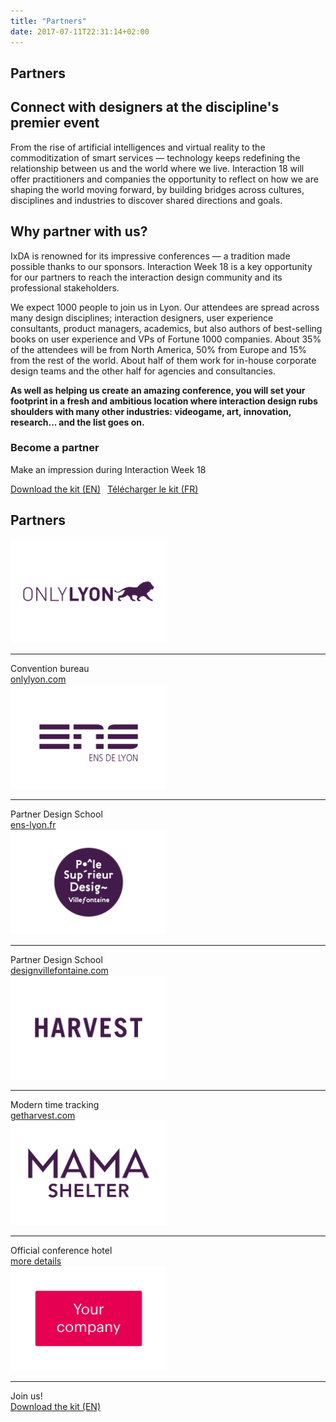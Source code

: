 ```yaml
---
title: "Partners"
date: 2017-07-11T22:31:14+02:00
---
```

<section class="container content container-s spacer-t-b">
  <h1>Partners</h1>
  <h2>Connect with designers at the discipline's premier event</h2>
  <p>
    From the rise of artificial intelligences and virtual reality to the commoditization of smart services — technology keeps redefining the relationship between us and the world where we live. Interaction 18 will offer practitioners and companies the opportunity to reflect on how we are shaping the world moving forward, by building bridges across cultures, disciplines and industries to discover shared directions and goals.
  </p>
  <h2>Why partner with us?</h2>
  <p>
    IxDA is renowned for its impressive conferences — a tradition made possible thanks to our sponsors. Interaction Week 18 is a key opportunity for our partners to reach the interaction design community and its professional stakeholders.
  </p>
  <p>
    We expect 1000 people to join us in Lyon. Our attendees are spread across many design disciplines; interaction designers, user experience consultants, product managers, academics, but also authors of best-selling books on user experience and VPs of Fortune 1000 companies. About 35% of the attendees will be from North America, 50% from Europe and 15% from the rest of the world. About half of them work for in-house corporate design teams and the other half for agencies and consultancies.
  </p>
  <p>
    <strong>
      As well as helping us create an amazing conference, you will set your footprint in a fresh and ambitious location where interaction design rubs shoulders with many other industries: videogame, art, innovation, research... and the list goes on.
    </strong>
  </p>
</section>

<section class="container container-s spacer-t">
  <div class="bordered mega-padding">
    <div class="boxes boxes-valign boxes-nopadding">
      <div class="box">
        <h3>Become a partner</h3>
    <p>Make an impression during Interaction&nbsp;Week&nbsp;18</p>
      </div>
      <div class="box">
        <a href="pdf/Interaction-18_SponsorKit_EN.pdf" target="_blank" class="button">Download the kit (EN)</a>&ensp;
        <a href="pdf/Interaction-18_SponsorKit_FR.pdf" target="_blank" class="button button-secondary">Télécharger le kit (FR)</a>
      </div>
    </div>
  </div>
</section>

<section class="container container-s spacer-t-b text-center">
<h2>
  Partners
</h2>
<div class="boxes boxes-nopadding boxes-partners">
  <div class="box">
    <img src="/img/logos/partner-OnlyLyon.svg" alt="OnlyLyon" style="width:250px;"><br/>
      <hr class="hr-xs">
      Convention bureau<br>
      <a href="http://www.onlylyon.com" target="_blank">onlylyon.com</a>
  </div>

  <!-- Mirage festival
  <div class="box">
    <img src="/img/logos/partner-Mirage-Festival.svg" alt="Mirage Festival" style="width:250px;"><br/>
      <hr class="hr-xs">
      Art & Mapping<br>
      <a href="http://www.miragefestival.com" target="_blank">miragefestival.com</a>
  </div>
  -->

  <div class="box">
    <img src="/img/logos/partner-ENS.svg" alt="ENS school" style="width:250px;"><br/>
      <hr class="hr-xs">
      Partner Design School<br>
      <a href="http://www.ens-lyon.fr" target="_blank">ens-lyon.fr</a>
  </div>
  <div class="box">
    <img src="/img/logos/partner-Villefontaine.svg" alt="Villefontaine design school" style="width:250px;"><br/>
      <hr class="hr-xs">
      Partner Design School<br>
      <a href="http://dsaa.designvillefontaine.com" target="_blank">designvillefontaine.com</a>
  </div>
  <div class="box">
    <img src="/img/logos/partner-Harvest.svg" alt="Harvest app" style="width:250px;"><br/>
      <hr class="hr-xs">
      Modern time tracking<br>
      <a href="https://www.getharvest.com" target="_blank">getharvest.com</a>
  </div>
  <div class="box">
    <img src="/img/logos/partner-Mama-shelter.svg" alt="Mama Shelter hotel" style="width:250px;"><br/>
      <hr class="hr-xs">
      Official conference hotel<br>
      <a href="lyon-accomodations.html" target="_blank">more details</a>
  </div>
  <div class="box">
    <img src="/img/logos/partner-You.svg" alt="Become a partner" style="width:250px;"><br/>
      <hr class="hr-xs">
      Join us!<br>
      <a href="pdf/Interaction-18_SponsorKit_EN.pdf" target="_blank">Download the kit (EN)</a>
  </div>
</div>
</section>
